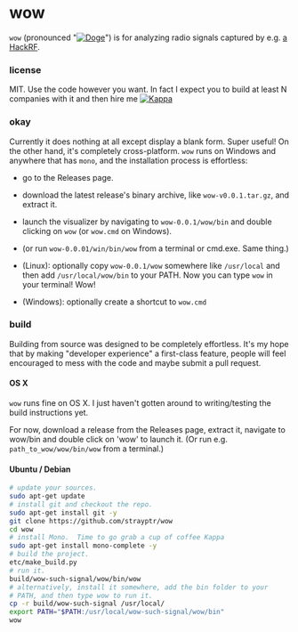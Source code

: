 # wow

`wow` (pronounced "[![Doge](https://git.io/Doge)](//git.io/memes)") is for analyzing radio signals captured by e.g. [a HackRF](https://github.com/mossmann/hackrf).

### license

MIT.  Use the code however you want.  In fact I expect you to build at least N companies with it and then hire me [![Kappa](https://git.io/Kappa)](//git.io/memes)

### okay

Currently it does nothing at all except display a blank form.  Super useful!  On the other hand, it's completely cross-platform. `wow` runs on Windows and anywhere that has `mono`, and the installation process is effortless:

- go to the Releases page.

- download the latest release's binary archive, like `wow-v0.0.1.tar.gz`, and extract it.

- launch the visualizer by navigating to `wow-0.0.1/wow/bin` and double clicking on `wow` (or `wow.cmd` on Windows).

- (or run `wow-0.0.01/win/bin/wow` from a terminal or cmd.exe.  Same thing.)

- (Linux): optionally copy `wow-0.0.1/wow` somewhere like `/usr/local` and then add `/usr/local/wow/bin` to your PATH.  Now you can type `wow` in your terminal!  Wow!

- (Windows): optionally create a shortcut to `wow.cmd`

### build

Building from source was designed to be completely effortless.  It's my hope that by making "developer experience" a first-class feature, people will feel encouraged to mess with the code and maybe submit a pull request.

#### OS X

`wow` runs fine on OS X.  I just haven't gotten around to writing/testing the build instructions yet.

For now, download a release from the Releases page, extract it, navigate to wow/bin and double click on 'wow' to launch it.  (Or run e.g. `path_to_wow/wow/bin/wow` from a terminal.)

#### Ubuntu / Debian

```bash
# update your sources.
sudo apt-get update
# install git and checkout the repo.
sudo apt-get install git -y
git clone https://github.com/strayptr/wow
cd wow
# install Mono.  Time to go grab a cup of coffee Kappa
sudo apt-get install mono-complete -y
# build the project.
etc/make_build.py
# run it.
build/wow-such-signal/wow/bin/wow
# alternatively, install it somewhere, add the bin folder to your
# PATH, and then type wow to run it.
cp -r build/wow-such-signal /usr/local/
export PATH="$PATH:/usr/local/wow-such-signal/wow/bin"
wow
```



